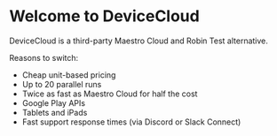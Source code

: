 # Welcome to DeviceCloud

DeviceCloud is a third-party Maestro Cloud and Robin Test alternative.

Reasons to switch:

* Cheap unit-based pricing
* Up to 20 parallel runs
* Twice as fast as Maestro Cloud for half the cost
* Google Play APIs
* Tablets and iPads
* Fast support response times (via Discord or Slack Connect)
